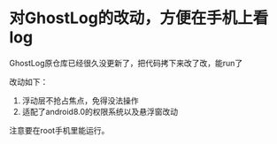 # 对GhostLog的改动，方便在手机上看log
GhostLog原仓库已经很久没更新了，把代码拷下来改了改，能run了

改动如下：
1. 浮动层不抢占焦点，免得没法操作
2. 适配了android8.0的权限系统以及悬浮窗改动

注意要在root手机里能运行。

